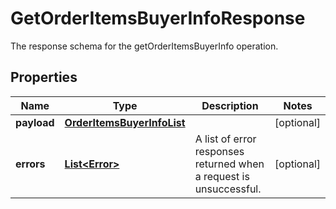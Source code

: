

# GetOrderItemsBuyerInfoResponse

The response schema for the getOrderItemsBuyerInfo operation.

## Properties

Name | Type | Description | Notes
------------ | ------------- | ------------- | -------------
**payload** | [**OrderItemsBuyerInfoList**](OrderItemsBuyerInfoList.md) |  |  [optional]
**errors** | [**List&lt;Error&gt;**](Error.md) | A list of error responses returned when a request is unsuccessful. |  [optional]



